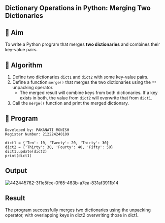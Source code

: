 ## Dictionary Operations in Python: Merging Two Dictionaries

## 🎯 Aim
To write a Python program that merges **two dictionaries** and combines their key-value pairs.

## 🧠 Algorithm
1. Define two dictionaries `dict1` and `dict2` with some key-value pairs.
2. Define a function `merge()` that merges the two dictionaries using the `**` unpacking operator.
   - The merged result will combine keys from both dictionaries. If a key exists in both, the value from `dict2` will overwrite that from `dict1`.
3. Call the `merge()` function and print the merged dictionary.

## 🧾 Program
```
Developed by: PAKANATI MONISH
Register Number: 212224240109

dict1 = {'Ten': 10, 'Twenty': 20, 'Thirty': 30}
dict2 = {'Thirty': 30, 'Fourty': 40, 'Fifty': 50}
dict1.update(dict2)
print(dict1)
```
## Output
![442445762-3f1e5fce-0f65-463b-a7ea-831af3911b14](https://github.com/user-attachments/assets/8dc31d59-d71e-49e9-9c7c-ff73f5e92e82)

## Result
The program successfully merges two dictionaries using the unpacking operator, with overlapping keys in dict2 overwriting those in dict1.
